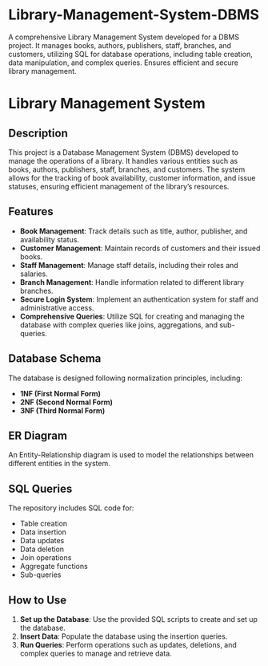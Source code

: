 # Library-Management-System-DBMS
A comprehensive Library Management System developed for a DBMS project. It manages books, authors, publishers, staff, branches, and customers, utilizing SQL for database operations, including table creation, data manipulation, and complex queries. Ensures efficient and secure library management.

# Library Management System

## Description
This project is a Database Management System (DBMS) developed to manage the operations of a library. It handles various entities such as books, authors, publishers, staff, branches, and customers. The system allows for the tracking of book availability, customer information, and issue statuses, ensuring efficient management of the library’s resources.

## Features
- **Book Management**: Track details such as title, author, publisher, and availability status.
- **Customer Management**: Maintain records of customers and their issued books.
- **Staff Management**: Manage staff details, including their roles and salaries.
- **Branch Management**: Handle information related to different library branches.
- **Secure Login System**: Implement an authentication system for staff and administrative access.
- **Comprehensive Queries**: Utilize SQL for creating and managing the database with complex queries like joins, aggregations, and sub-queries.

## Database Schema
The database is designed following normalization principles, including:
- **1NF (First Normal Form)**
- **2NF (Second Normal Form)**
- **3NF (Third Normal Form)**

## ER Diagram
An Entity-Relationship diagram is used to model the relationships between different entities in the system.

## SQL Queries
The repository includes SQL code for:
- Table creation
- Data insertion
- Data updates
- Data deletion
- Join operations
- Aggregate functions
- Sub-queries

## How to Use
1. **Set up the Database**: Use the provided SQL scripts to create and set up the database.
2. **Insert Data**: Populate the database using the insertion queries.
3. **Run Queries**: Perform operations such as updates, deletions, and complex queries to manage and retrieve data.



